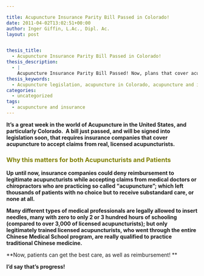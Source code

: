 ```yaml
---

title: Acupuncture Insurance Parity Bill Passed in Colorado!
date: 2011-04-02T13:02:51+00:00
author: Inger Giffin, L.Ac., Dipl. Ac.
layout: post


thesis_title:
  - Acupuncture Insurance Parity Bill Passed in Colorado!
thesis_description:
  - |
    Acupuncture Insurance Parity Bill Passed! Now, plans that cover acupuncture can't deny claims from a real acupuncturist while accepting fake "acupuncture" from other providers.
thesis_keywords:
  - Acupuncture legislation, acupuncture in Colorado, acupuncture and insurance, acupuncture parity bill
categories:
  - uncategorized
tags:
  - acupuncture and insurance
---
```

**It&#8217;s a great week in the world of Acupuncture in the United States, and particularly Colorado.  A bill just passed, and will be signed into legislation soon, that requires insurance companies that cover acupuncture to accept claims from real, licensed acupuncturists.**

### <span style="color: #808000;"><strong>Why this matters for both Acupuncturists and Patients</strong></span>

**Up until now, insurance companies could deny reimbursement to legitimate acupuncturists while accepting claims from medical doctors or chiropractors who are practicing so called &#8220;acupuncture&#8221;; which left thousands of patients with no choice but to receive substandard care, or none at all.** 

**Many different types of medical professionals are legally allowed to insert needles, many with zero to only 2 or 3 hundred hours of schooling (compared to over 3,000 of licensed acupuncturists); but only legitimately trained licensed acupuncturists, who went through the entire Chinese Medical School program, are really qualified to practice traditional Chinese medicine.** 

**Now, patients can get the best care, as well as reimbursement! ** 

**I&#8217;d say that&#8217;s progress!**